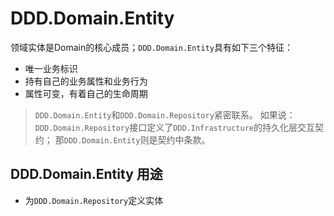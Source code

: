 # DDD.Domain.Entity

领域实体是Domain的核心成员；`DDD.Domain.Entity`具有如下三个特征：

- 唯一业务标识
- 持有自己的业务属性和业务行为
- 属性可变，有着自己的生命周期

> `DDD.Domain.Entity`和`DDD.Domain.Repository`紧密联系。
> 如果说：`DDD.Domain.Repository`接口定义了`DDD.Infrastructure`的持久化层交互契约；
> 那`DDD.Domain.Entity`则是契约中条款。

## DDD.Domain.Entity 用途

- 为`DDD.Domain.Repository`定义实体